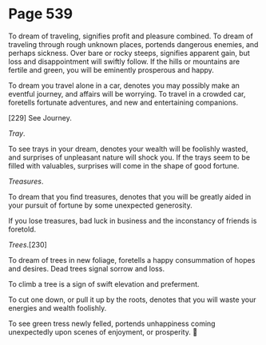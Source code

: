 # Page 539
To dream of traveling, signifies profit and pleasure combined.
To dream of traveling through rough unknown places, portends
dangerous enemies, and perhaps sickness. Over bare or rocky steeps,
signifies apparent gain, but loss and disappointment will swiftly follow.
If the hills or mountains are fertile and green, you will be eminently
prosperous and happy.


To dream you travel alone in a car, denotes you may possibly
make an eventful journey, and affairs will be worrying.
To travel in a crowded car, foretells fortunate adventures,
and new and entertaining companions.



[229] See Journey.


_Tray_.


To see trays in your dream, denotes your wealth will be foolishly
wasted, and surprises of unpleasant nature will shock you.
If the trays seem to be filled with valuables, surprises will come
in the shape of good fortune.


_Treasures_.


To dream that you find treasures, denotes that you will be greatly
aided in your pursuit of fortune by some unexpected generosity.


If you lose treasures, bad luck in business and the inconstancy
of friends is foretold.


_Trees_.[230]


To dream of trees in new foliage, foretells a happy consummation of hopes
and desires. Dead trees signal sorrow and loss.


To climb a tree is a sign of swift elevation and preferment.


To cut one down, or pull it up by the roots, denotes that you
will waste your energies and wealth foolishly.


To see green tress newly felled, portends unhappiness coming unexpectedly
upon scenes of enjoyment, or prosperity.
